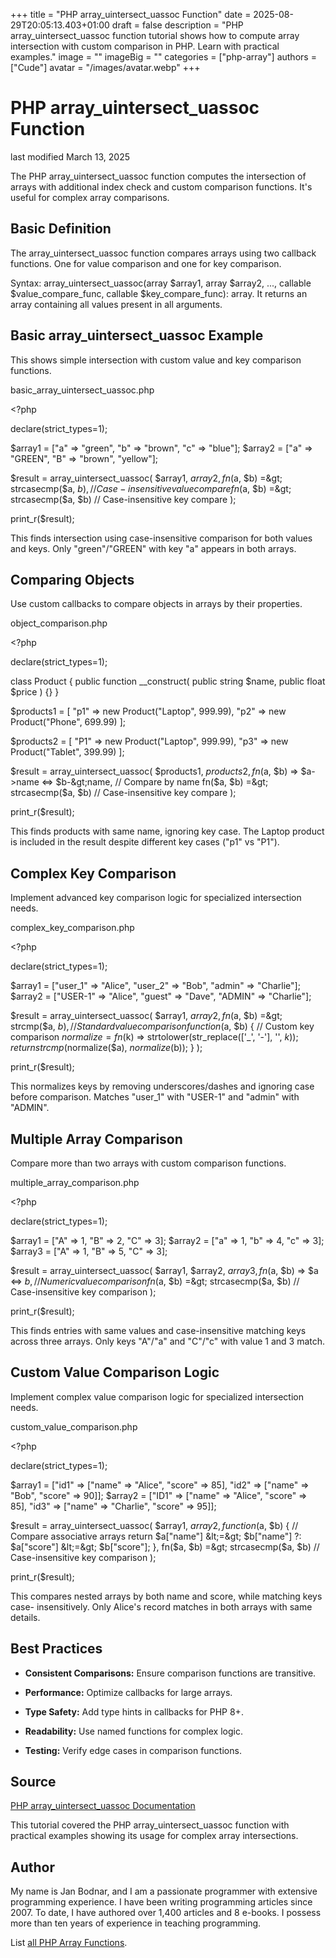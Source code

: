 +++
title = "PHP array_uintersect_uassoc Function"
date = 2025-08-29T20:05:13.403+01:00
draft = false
description = "PHP array_uintersect_uassoc function tutorial shows how to compute array intersection with custom comparison in PHP. Learn with practical examples."
image = ""
imageBig = ""
categories = ["php-array"]
authors = ["Cude"]
avatar = "/images/avatar.webp"
+++

# PHP array_uintersect_uassoc Function

last modified March 13, 2025

The PHP array_uintersect_uassoc function computes the intersection
of arrays with additional index check and custom comparison functions. It's
useful for complex array comparisons.

## Basic Definition

The array_uintersect_uassoc function compares arrays using two
callback functions. One for value comparison and one for key comparison.

Syntax: array_uintersect_uassoc(array $array1, array $array2, ..., callable $value_compare_func, callable $key_compare_func): array.
It returns an array containing all values present in all arguments.

## Basic array_uintersect_uassoc Example

This shows simple intersection with custom value and key comparison functions.

basic_array_uintersect_uassoc.php
  

&lt;?php

declare(strict_types=1);

$array1 = ["a" =&gt; "green", "b" =&gt; "brown", "c" =&gt; "blue"];
$array2 = ["a" =&gt; "GREEN", "B" =&gt; "brown", "yellow"];

$result = array_uintersect_uassoc(
    $array1,
    $array2,
    fn($a, $b) =&gt; strcasecmp($a, $b), // Case-insensitive value compare
    fn($a, $b) =&gt; strcasecmp($a, $b)  // Case-insensitive key compare
);

print_r($result); 

This finds intersection using case-insensitive comparison for both values and
keys. Only "green"/"GREEN" with key "a" appears in both arrays.

## Comparing Objects

Use custom callbacks to compare objects in arrays by their properties.

object_comparison.php
  

&lt;?php

declare(strict_types=1);

class Product {
    public function __construct(
        public string $name,
        public float $price
    ) {}
}

$products1 = [
    "p1" =&gt; new Product("Laptop", 999.99),
    "p2" =&gt; new Product("Phone", 699.99)
];

$products2 = [
    "P1" =&gt; new Product("Laptop", 999.99),
    "p3" =&gt; new Product("Tablet", 399.99)
];

$result = array_uintersect_uassoc(
    $products1,
    $products2,
    fn($a, $b) =&gt; $a-&gt;name &lt;=&gt; $b-&gt;name, // Compare by name
    fn($a, $b) =&gt; strcasecmp($a, $b)     // Case-insensitive key compare
);

print_r($result); 

This finds products with same name, ignoring key case. The Laptop product is
included in the result despite different key cases ("p1" vs "P1").

## Complex Key Comparison

Implement advanced key comparison logic for specialized intersection needs.

complex_key_comparison.php
  

&lt;?php

declare(strict_types=1);

$array1 = ["user_1" =&gt; "Alice", "user_2" =&gt; "Bob", "admin" =&gt; "Charlie"];
$array2 = ["USER-1" =&gt; "Alice", "guest" =&gt; "Dave", "ADMIN" =&gt; "Charlie"];

$result = array_uintersect_uassoc(
    $array1,
    $array2,
    fn($a, $b) =&gt; strcmp($a, $b), // Standard value comparison
    function($a, $b) {            // Custom key comparison
        $normalize = fn($k) =&gt; strtolower(str_replace(['_', '-'], '', $k));
        return strcmp($normalize($a), $normalize($b));
    }
);

print_r($result); 

This normalizes keys by removing underscores/dashes and ignoring case before
comparison. Matches "user_1" with "USER-1" and "admin" with "ADMIN".

## Multiple Array Comparison

Compare more than two arrays with custom comparison functions.

multiple_array_comparison.php
  

&lt;?php

declare(strict_types=1);

$array1 = ["A" =&gt; 1, "B" =&gt; 2, "C" =&gt; 3];
$array2 = ["a" =&gt; 1, "b" =&gt; 4, "c" =&gt; 3];
$array3 = ["A" =&gt; 1, "B" =&gt; 5, "C" =&gt; 3];

$result = array_uintersect_uassoc(
    $array1,
    $array2,
    $array3,
    fn($a, $b) =&gt; $a &lt;=&gt; $b,      // Numeric value comparison
    fn($a, $b) =&gt; strcasecmp($a, $b) // Case-insensitive key comparison
);

print_r($result); 

This finds entries with same values and case-insensitive matching keys across
three arrays. Only keys "A"/"a" and "C"/"c" with value 1 and 3 match.

## Custom Value Comparison Logic

Implement complex value comparison logic for specialized intersection needs.

custom_value_comparison.php
  

&lt;?php

declare(strict_types=1);

$array1 = ["id1" =&gt; ["name" =&gt; "Alice", "score" =&gt; 85], "id2" =&gt; ["name" =&gt; "Bob", "score" =&gt; 90]];
$array2 = ["ID1" =&gt; ["name" =&gt; "Alice", "score" =&gt; 85], "id3" =&gt; ["name" =&gt; "Charlie", "score" =&gt; 95]];

$result = array_uintersect_uassoc(
    $array1,
    $array2,
    function($a, $b) { // Compare associative arrays
        return $a["name"] &lt;=&gt; $b["name"] ?: $a["score"] &lt;=&gt; $b["score"];
    },
    fn($a, $b) =&gt; strcasecmp($a, $b) // Case-insensitive key comparison
);

print_r($result); 

This compares nested arrays by both name and score, while matching keys case-
insensitively. Only Alice's record matches in both arrays with same details.

## Best Practices

- **Consistent Comparisons:** Ensure comparison functions are transitive.

- **Performance:** Optimize callbacks for large arrays.

- **Type Safety:** Add type hints in callbacks for PHP 8+.

- **Readability:** Use named functions for complex logic.

- **Testing:** Verify edge cases in comparison functions.

## Source

[PHP array_uintersect_uassoc Documentation](https://www.php.net/manual/en/function.array-uintersect-uassoc.php)

This tutorial covered the PHP array_uintersect_uassoc function
with practical examples showing its usage for complex array intersections.

## Author

My name is Jan Bodnar, and I am a passionate programmer with extensive
programming experience. I have been writing programming articles since 2007.
To date, I have authored over 1,400 articles and 8 e-books. I possess more
than ten years of experience in teaching programming.

List [all PHP Array Functions](/php/#php-array).
